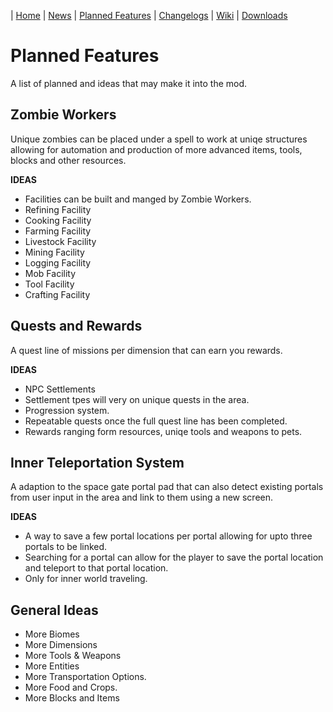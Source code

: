 | [Home](https://space-rift.github.io/SpaceRift) | [News](https://space-rift.github.io/SpaceRift/News) | [Planned Features](https://space-rift.github.io/SpaceRift/Planned-Features) | [Changelogs](https://space-rift.github.io/SpaceRift/Changelog) | [Wiki](https://space-rift.github.io/SpaceRift/Wiki) | [Downloads](https://space-rift.github.io/SpaceRift/Downloads) 
# Planned Features
A list of planned and ideas that may make it into the mod.

## Zombie Workers
Unique zombies can be placed under a spell to work at uniqe structures allowing for automation and production of more advanced items, tools, blocks and other resources.  

**IDEAS**
- Facilities can be built and manged by Zombie Workers.
- Refining Facility
- Cooking Facility
- Farming Facility
- Livestock Facility
- Mining Facility
- Logging Facility
- Mob Facility
- Tool Facility
- Crafting Facility

## Quests and Rewards
A quest line of missions per dimension that can earn you rewards.

**IDEAS**
- NPC Settlements
- Settlement tpes will very on unique quests in the area.
- Progression system.
- Repeatable quests once the full quest line has been completed.
- Rewards ranging form resources, uniqe tools and weapons to pets.

## Inner Teleportation System
A adaption to the space gate portal pad that can also detect existing portals from user input in the area and link to them using a new screen.

**IDEAS**
- A way to save a few portal locations per portal allowing for upto three portals to be linked.
- Searching for a portal can allow for the player to save the portal location and teleport to that portal location.
- Only for inner world traveling.

## General Ideas
- More Biomes
- More Dimensions
- More Tools & Weapons
- More Entities
- More Transportation Options.
- More Food and Crops.
- More Blocks and Items
